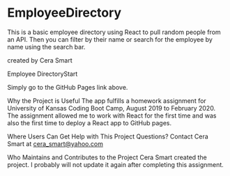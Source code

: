 # EmployeeDirectory

This is a basic employee directory using React to pull random people from an API. Then you can filter by their name or search for the employee by name using the search bar. 

created by Cera Smart

Employee DirectoryStart

Simply go to the GitHub Pages link above.

Why the Project is Useful
The app fulfills a homework assignment for University of Kansas Coding Boot Camp, August 2019 to February 2020. The assignment allowed me to work with React for the first time and was also the first time to deploy a React app to GitHub pages.

Where Users Can Get Help with This Project
Questions? Contact Cera Smart at cera_smart@yahoo.com

Who Maintains and Contributes to the Project
Cera Smart created the project. I probably will not update it again after completing this assignment.
